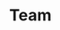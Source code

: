---
title: Team
description: Unser Team unter dem Motto "von Jugendlichen für Jugendliche"
cover: /images/covers/team.jpg
---